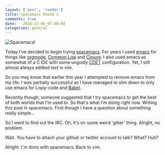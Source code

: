 ```yaml
---
layout: ['post', 'reader']
title: spacemacs Round 1
comments: true
date:   2016-12-06_07:08:08 
categories: general
---
```


![Spacemacs!](/assets/Random/spacemacs.png)

Today I've decided to begin trying [spacemacs](http://spacemacs.org). For years I used [emacs](https://www.gnu.org/software/emacs/) for things like [orgmode](http://orgmode.org), [Common Lisp](https://www.common-lisp.net) and [Clojure](http://clojure.org). I also used emacs as somewhat of a C IDE with some ungodly [CDET](http://cedet.sourceforge.net) configuration. Yet, I still almost always editted text in vim.

So you may know that earlier this year I attempted to remove emacs from my life. I was partially successful as I have managed to slim down to only use emacs for Lispy-code and [Babel](http://orgmode.org/worg/org-contrib/babel/).

Recently though, someone suggested that I try spacemacs to get the best of both worlds that I'm used to. So that's what I'm doing right now. Writing this post in spacemacs. First though I have a question about something really simple...

So I went to find out the IRC. Oh, it's on some weird 'gitter' thing. Alright, no problem.

Wait. You have to attach your github or twitter account to talk? What? Huh?

Alright. I'm done with spacemacs. Back to vim.
